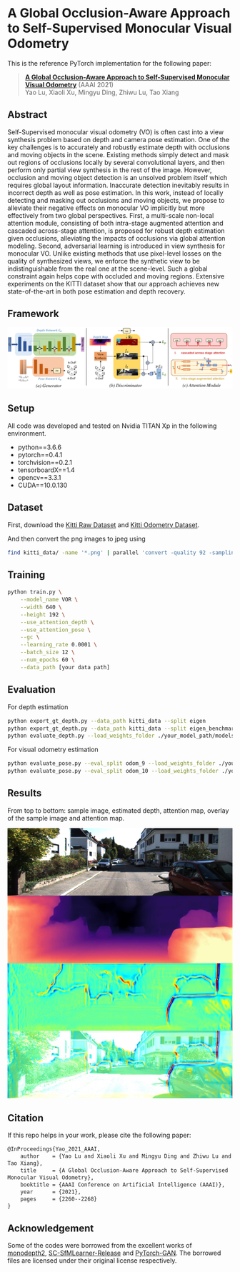 # A Global Occlusion-Aware Approach to Self-Supervised Monocular Visual Odometry

This is the reference PyTorch implementation for the following paper:

> [**A Global Occlusion-Aware Approach to Self-Supervised Monocular Visual Odometry**](https://ojs.aaai.org/index.php/AAAI/article/view/16325/16132) (AAAI 2021)<br>
> Yao Lu, Xiaoli Xu, Mingyu Ding, Zhiwu Lu, Tao Xiang<br>

## Abstract

Self-Supervised monocular visual odometry (VO) is often cast into a view synthesis problem based on depth and camera pose estimation. One of the key challenges is to accurately and robustly estimate depth with occlusions and moving objects in the scene. Existing methods simply detect and mask out regions of occlusions locally by several convolutional layers, and then perform only partial view synthesis in the rest of the image. However, occlusion and moving object detection is an unsolved problem itself which requires global layout information. Inaccurate detection inevitably results in incorrect depth as well as pose estimation. In this work, instead of locally detecting and masking out occlusions and moving objects, we propose to alleviate their negative effects on monocular VO implicitly but more effectively from two global perspectives. First, a multi-scale non-local attention module, consisting of both intra-stage augmented attention and cascaded across-stage attention, is proposed for robust depth estimation given occlusions, alleviating the impacts of occlusions via global attention modeling. Second, adversarial learning is introduced in view synthesis for monocular VO. Unlike existing methods that use pixel-level losses on the quality of synthesized views, we enforce the synthetic view to be indistinguishable from the real one at the scene-level. Such a global constraint again helps cope with occluded and moving regions. Extensive experiments on the KITTI dataset show that our approach achieves new state-of-the-art in both pose estimation and depth recovery.

## Framework

![framework](./figures/framework.png)

## Setup

All code was developed and tested on Nvidia TITAN Xp in the following environment.
- python==3.6.6
- pytorch==0.4.1
- torchvision==0.2.1
- tensorboardX==1.4
- opencv==3.3.1
- CUDA==10.0.130

## Dataset
First, download the [Kitti Raw Dataset](http://www.cvlibs.net/datasets/kitti/raw_data.php) and [Kitti Odometry Dataset](http://www.cvlibs.net/datasets/kitti/eval_odometry.php).

And then convert the png images to jpeg using

```bash
find kitti_data/ -name '*.png' | parallel 'convert -quality 92 -sampling-factor 2x2,1x1,1x1 {.}.png {.}.jpg && rm {}'
```

## Training

```bash
python train.py \
    --model_name VOR \
    --width 640 \
    --height 192 \
    --use_attention_depth \
    --use_attention_pose \
    --gc \
    --learning_rate 0.0001 \
    --batch_size 12 \
    --num_epochs 60 \
    --data_path [your data path]
```

## Evaluation

For depth estimation

```bash
python export_gt_depth.py --data_path kitti_data --split eigen
python export_gt_depth.py --data_path kitti_data --split eigen_benchmark
python evaluate_depth.py --load_weights_folder ./your_model_path/models/weights_59/ --eval_mono
```

For visual odometry estimation

```bash
python evaluate_pose.py --eval_split odom_9 --load_weights_folder ./your_model_path/models/weights_59 --data_path kitti_odom/
python evaluate_pose.py --eval_split odom_10 --load_weights_folder ./your_model_path/models/weights_59 --data_path kitti_odom/
```

## Results
From top to bottom: sample image, estimated depth, attention map, overlay of the sample image and attention map.

![](./figures/1.png)

## Citation
If this repo helps in your work, please cite the following paper:

```
@InProceedings{Yao_2021_AAAI,
    author    = {Yao Lu and Xiaoli Xu and Mingyu Ding and Zhiwu Lu and Tao Xiang},
    title     = {A Global Occlusion-Aware Approach to Self-Supervised Monocular Visual Odometry},
    booktitle = {AAAI Conference on Artificial Intelligence (AAAI)},
    year      = {2021},
    pages     = {2260--2268}
}
```

## Acknowledgement

Some of the codes were borrowed from the excellent works of [monodepth2]((https://github.com/nianticlabs/monodepth2)), [SC-SfMLearner-Release](https://github.com/JiawangBian/SC-SfMLearner-Release)  and [PyTorch-GAN](https://github.com/eriklindernoren/PyTorch-GAN). The borrowed files are licensed under their original license respectively.


